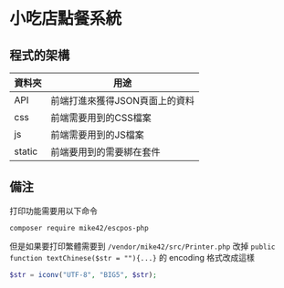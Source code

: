 # 小吃店點餐系統

## 程式的架構

| 資料夾 | 用途                       |
|--------|---------------------------|
| API    |前端打進來獲得JSON頁面上的資料|
| css    |前端需要用到的CSS檔案        |
| js     |前端需要用到的JS檔案         |
| static |前端要用到的需要綁在套件     |

## 備注

打印功能需要用以下命令

```
composer require mike42/escpos-php
```

但是如果要打印繁體需要到 `/vendor/mike42/src/Printer.php` 改掉 `public function textChinese($str = ""){...}` 的 encoding 格式改成這樣

```php
$str = iconv("UTF-8", "BIG5", $str);
```
